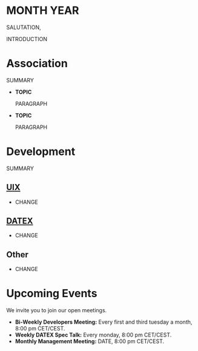 # MONTH YEAR

SALUTATION,

INTRODUCTION

# Association

SUMMARY

- **TOPIC**
  
  PARAGRAPH


- **TOPIC**

  PARAGRAPH

# Development
SUMMARY

## [UIX](https://github.com/unyt-org/uix/pulls?q=is:closed%20created:YYYY-MM-01..YYYY-MM-DD)
* CHANGE

## [DATEX](https://github.com/unyt-org/datex-core-js-legacy/pulls?q=is:closed%20created:YYYY-MM-01..YYYY-MM-DD)
* CHANGE

## Other
* CHANGE

# Upcoming Events 

We invite you to join our open meetings.

* **Bi-Weekly Developers Meeting:** Every first and third tuesday a month, 8:00 pm CET/CEST.
* **Weekly DATEX Spec Talk:** Every monday, 8:00 pm CET/CEST.
* **Monthly Management Meeting:** DATE, 8:00 pm CET/CEST.

